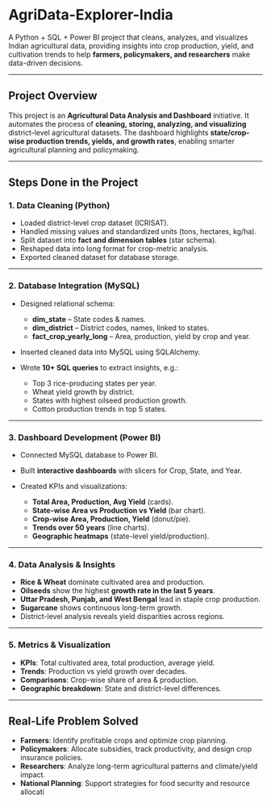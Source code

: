 # AgriData-Explorer-India

A Python + SQL + Power BI project that cleans, analyzes, and visualizes Indian agricultural data, providing insights into crop production, yield, and cultivation trends to help **farmers, policymakers, and researchers** make data-driven decisions.

---

## Project Overview

This project is an **Agricultural Data Analysis and Dashboard** initiative. It automates the process of **cleaning, storing, analyzing, and visualizing** district-level agricultural datasets.
The dashboard highlights **state/crop-wise production trends, yields, and growth rates**, enabling smarter agricultural planning and policymaking.

---

## Steps Done in the Project

### 1. Data Cleaning (Python)

* Loaded district-level crop dataset (ICRISAT).
* Handled missing values and standardized units (tons, hectares, kg/ha).
* Split dataset into **fact and dimension tables** (star schema).
* Reshaped data into long format for crop-metric analysis.
* Exported cleaned dataset for database storage.

---

### 2. Database Integration (MySQL)

* Designed relational schema:

  * **dim\_state** – State codes & names.
  * **dim\_district** – District codes, names, linked to states.
  * **fact\_crop\_yearly\_long** – Area, production, yield by crop and year.
* Inserted cleaned data into MySQL using SQLAlchemy.
* Wrote **10+ SQL queries** to extract insights, e.g.:

  * Top 3 rice-producing states per year.
  * Wheat yield growth by district.
  * States with highest oilseed production growth.
  * Cotton production trends in top 5 states.

---

### 3. Dashboard Development (Power BI)

* Connected MySQL database to Power BI.
* Built **interactive dashboards** with slicers for Crop, State, and Year.
* Created KPIs and visualizations:

  * **Total Area, Production, Avg Yield** (cards).
  * **State-wise Area vs Production vs Yield** (bar chart).
  * **Crop-wise Area, Production, Yield** (donut/pie).
  * **Trends over 50 years** (line charts).
  * **Geographic heatmaps** (state-level yield/production).

---

### 4. Data Analysis & Insights

* **Rice & Wheat** dominate cultivated area and production.
* **Oilseeds** show the highest **growth rate in the last 5 years**.
* **Uttar Pradesh, Punjab, and West Bengal** lead in staple crop production.
* **Sugarcane** shows continuous long-term growth.
* District-level analysis reveals yield disparities across regions.

---

### 5. Metrics & Visualization

* **KPIs**: Total cultivated area, total production, average yield.
* **Trends**: Production vs yield growth over decades.
* **Comparisons**: Crop-wise share of area & production.
* **Geographic breakdown**: State and district-level differences.

---

## Real-Life Problem Solved

* **Farmers**: Identify profitable crops and optimize crop planning.
* **Policymakers**: Allocate subsidies, track productivity, and design crop insurance policies.
* **Researchers**: Analyze long-term agricultural patterns and climate/yield impact.
* **National Planning**: Support strategies for food security and resource allocati
